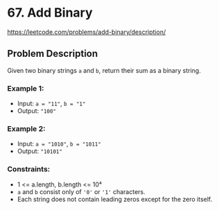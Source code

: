 # 67. Add Binary

https://leetcode.com/problems/add-binary/description/

## Problem Description

Given two binary strings `a` and `b`, return their sum as a binary string.

### Example 1:
- Input: `a = "11"`, `b = "1"`
- Output: `"100"`

### Example 2:
- Input: `a = "1010"`, `b = "1011"`
- Output: `"10101"`

### Constraints:
- 1 <= a.length, b.length <= 10⁴
- `a` and `b` consist only of `'0'` or `'1'` characters.
- Each string does not contain leading zeros except for the zero itself.
